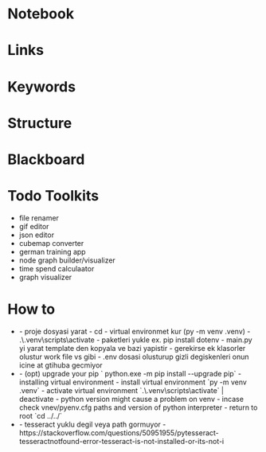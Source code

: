 # Notebook

# Links

# Keywords

# Structure

# Blackboard

# Todo Toolkits
- file renamer
- gif editor
- json editor
- cubemap converter
- german training app
- node graph builder/visualizer
- time spend calculaator
- graph visualizer

# How to
- <new project>
    - proje dosyasi yarat
    - cd <proje-dosyasi>
    - virtual environmet kur (py -m venv .venv)
    - .\.venv\scripts\activate
    - paketleri yukle ex. pip install dotenv
    - main.py yi yarat template den kopyala ve bazi yapistir
    - gerekirse ek klasorler olustur work file vs gibi
    - .env dosasi olusturup gizli degiskenleri onun icine at gtihuba gecmiyor

- <install virtual environment>
    - (opt) upgrade your pip ` python.exe -m pip install --upgrade pip`
    - installing virtual environment
        - install virtual environment  `py -m venv .venv`
        - activate virtual environment `.\.venv\scripts\activate` | deactivate
            - python version might cause a problem on venv
                - incase check vnev/pyenv.cfg paths and version of python interpreter
        - return to root `cd ../../`

- <problems>
    - tesseract yuklu degil veya path gormuyor
        - https://stackoverflow.com/questions/50951955/pytesseract-tesseractnotfound-error-tesseract-is-not-installed-or-its-not-i